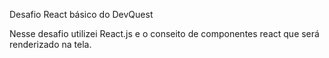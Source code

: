 Desafio React básico do DevQuest

Nesse desafio utilizei React.js e o conseito de componentes react que será renderizado na tela.
